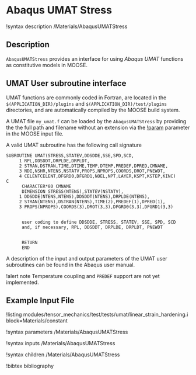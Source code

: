 # Abaqus UMAT Stress

!syntax description /Materials/AbaqusUMATStress

## Description

`AbaqusUMATStress` provides an interface for using _Abaqus UMAT_
functions as constitutive models in MOOSE.

## UMAT User subroutine interface

UMAT functions are commonly coded in Fortran, are located in the
`$(APPLICATION_DIR)/plugins` and `$(APPLICATION_DIR)/test/plugins` directories,
and are automatically compiled by the MOOSE build system.

A UMAT file `my_umat.f` can be loaded by the `AbaqusUMATStress` by providing the
the full path and filename without an extension via the
[!param](/Materials/AbaqusUMATStress/plugin) parameter in the MOOSE input file.

A valid UMAT subroutine has the following call signature

```
SUBROUTINE UMAT(STRESS,STATEV,DDSDDE,SSE,SPD,SCD,
     1 RPL,DDSDDT,DRPLDE,DRPLDT,
     2 STRAN,DSTRAN,TIME,DTIME,TEMP,DTEMP,PREDEF,DPRED,CMNAME,
     3 NDI,NSHR,NTENS,NSTATV,PROPS,NPROPS,COORDS,DROT,PNEWDT,
     4 CELENTCELENT,DFGRD0,DFGRD1,NOEL,NPT,LAYER,KSPT,KSTEP,KINC)
C
      CHARACTER*80 CMNAME
      DIMENSION STRESS(NTENS),STATEV(NSTATV),
     1 DDSDDE(NTENS,NTENS),DDSDDT(NTENS),DRPLDE(NTENS),
     2 STRAN(NTENS),DSTRAN(NTENS),TIME(2),PREDEF(1),DPRED(1),
     3 PROPS(NPROPS),COORDS(3),DROT(3,3),DFGRD0(3,3),DFGRD1(3,3)


      user coding to define DDSDDE, STRESS, STATEV, SSE, SPD, SCD
      and, if necessary, RPL, DDSDDT, DRPLDE, DRPLDT, PNEWDT


      RETURN
      END
```

A description of the input and output parameters of the UMAT user subroutines
can be found in the Abaqus user manual.

!alert note
Temperature coupling and `PREDEF` support are not yet implemented.

## Example Input File

!listing modules/tensor_mechanics/test/tests/umat/linear_strain_hardening.i block=Materials/constant

!syntax parameters /Materials/AbaqusUMATStress

!syntax inputs /Materials/AbaqusUMATStress

!syntax children /Materials/AbaqusUMATStress

!bibtex bibliography
